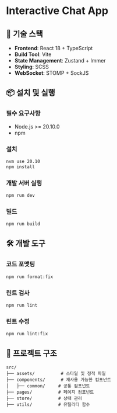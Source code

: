 # Interactive Chat App

## 🚀 기술 스택

- **Frontend**: React 18 + TypeScript
- **Build Tool**: Vite
- **State Management**: Zustand + Immer
- **Styling**: SCSS
- **WebSocket**: STOMP + SockJS

## 📦 설치 및 실행

### 필수 요구사항
- Node.js >= 20.10.0
- npm

### 설치
```bash
nvm use 20.10
npm install
```

### 개발 서버 실행
```bash
npm run dev
```

### 빌드
```bash
npm run build
```

## 🛠️ 개발 도구

### 코드 포맷팅
```bash
npm run format:fix
```

### 린트 검사
```bash
npm run lint
```

### 린트 수정
```bash
npm run lint:fix
```

## 📁 프로젝트 구조

```
src/
├── assets/          # 스타일 및 정적 파일
├── components/      # 재사용 가능한 컴포넌트
│   ├── common/     # 공통 컴포넌트
├── pages/          # 페이지 컴포넌트
├── store/          # 상태 관리
├── utils/          # 유틸리티 함수
```